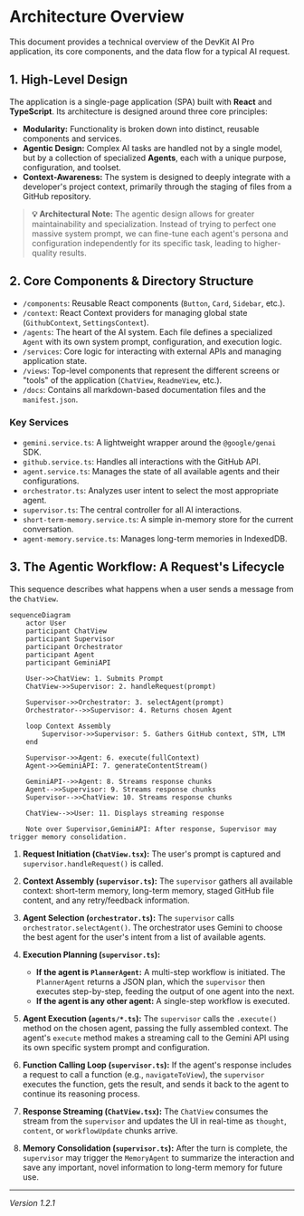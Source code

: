 # Architecture Overview

This document provides a technical overview of the DevKit AI Pro application, its core components, and the data flow for a typical AI request.

## 1. High-Level Design

The application is a single-page application (SPA) built with **React** and **TypeScript**. Its architecture is designed around three core principles:
- **Modularity:** Functionality is broken down into distinct, reusable components and services.
- **Agentic Design:** Complex AI tasks are handled not by a single model, but by a collection of specialized **Agents**, each with a unique purpose, configuration, and toolset.
- **Context-Awareness:** The system is designed to deeply integrate with a developer's project context, primarily through the staging of files from a GitHub repository.

> **💡 Architectural Note:** The agentic design allows for greater maintainability and specialization. Instead of trying to perfect one massive system prompt, we can fine-tune each agent's persona and configuration independently for its specific task, leading to higher-quality results.

## 2. Core Components & Directory Structure

-   `/components`: Reusable React components (`Button`, `Card`, `Sidebar`, etc.).
-   `/context`: React Context providers for managing global state (`GithubContext`, `SettingsContext`).
-   `/agents`: The heart of the AI system. Each file defines a specialized `Agent` with its own system prompt, configuration, and execution logic.
-   `/services`: Core logic for interacting with external APIs and managing application state.
-   `/views`: Top-level components that represent the different screens or "tools" of the application (`ChatView`, `ReadmeView`, etc.).
-   `/docs`: Contains all markdown-based documentation files and the `manifest.json`.

### Key Services

-   `gemini.service.ts`: A lightweight wrapper around the `@google/genai` SDK.
-   `github.service.ts`: Handles all interactions with the GitHub API.
-   `agent.service.ts`: Manages the state of all available agents and their configurations.
-   `orchestrator.ts`: Analyzes user intent to select the most appropriate agent.
-   `supervisor.ts`: The central controller for all AI interactions.
-   `short-term-memory.service.ts`: A simple in-memory store for the current conversation.
-   `agent-memory.service.ts`: Manages long-term memories in IndexedDB.

## 3. The Agentic Workflow: A Request's Lifecycle

This sequence describes what happens when a user sends a message from the `ChatView`.

```mermaid
sequenceDiagram
    actor User
    participant ChatView
    participant Supervisor
    participant Orchestrator
    participant Agent
    participant GeminiAPI

    User->>ChatView: 1. Submits Prompt
    ChatView->>Supervisor: 2. handleRequest(prompt)
    
    Supervisor->>Orchestrator: 3. selectAgent(prompt)
    Orchestrator-->>Supervisor: 4. Returns chosen Agent
    
    loop Context Assembly
        Supervisor->>Supervisor: 5. Gathers GitHub context, STM, LTM
    end

    Supervisor->>Agent: 6. execute(fullContext)
    Agent->>GeminiAPI: 7. generateContentStream()
    
    GeminiAPI-->>Agent: 8. Streams response chunks
    Agent-->>Supervisor: 9. Streams response chunks
    Supervisor-->>ChatView: 10. Streams response chunks
    
    ChatView-->>User: 11. Displays streaming response

    Note over Supervisor,GeminiAPI: After response, Supervisor may trigger memory consolidation.
```

1.  **Request Initiation (`ChatView.tsx`):** The user's prompt is captured and `supervisor.handleRequest()` is called.

2.  **Context Assembly (`supervisor.ts`):** The `supervisor` gathers all available context: short-term memory, long-term memory, staged GitHub file content, and any retry/feedback information.

3.  **Agent Selection (`orchestrator.ts`):** The `supervisor` calls `orchestrator.selectAgent()`. The orchestrator uses Gemini to choose the best agent for the user's intent from a list of available agents.

4.  **Execution Planning (`supervisor.ts`):**
    -   **If the agent is `PlannerAgent`:** A multi-step workflow is initiated. The `PlannerAgent` returns a JSON plan, which the `supervisor` then executes step-by-step, feeding the output of one agent into the next.
    -   **If the agent is any other agent:** A single-step workflow is executed.

5.  **Agent Execution (`agents/*.ts`):** The `supervisor` calls the `.execute()` method on the chosen agent, passing the fully assembled context. The agent's `execute` method makes a streaming call to the Gemini API using its own specific system prompt and configuration.

6.  **Function Calling Loop (`supervisor.ts`):** If the agent's response includes a request to call a function (e.g., `navigateToView`), the `supervisor` executes the function, gets the result, and sends it back to the agent to continue its reasoning process.

7.  **Response Streaming (`ChatView.tsx`):** The `ChatView` consumes the stream from the `supervisor` and updates the UI in real-time as `thought`, `content`, or `workflowUpdate` chunks arrive.

8.  **Memory Consolidation (`supervisor.ts`):** After the turn is complete, the `supervisor` may trigger the `MemoryAgent` to summarize the interaction and save any important, novel information to long-term memory for future use.

---
*Version 1.2.1*